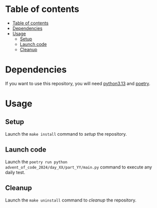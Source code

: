 # Table of contents
- [Table of contents](#table-of-contents)
- [Dependencies](#dependencies)
- [Usage](#usage)
  - [Setup](#setup)
  - [Launch code](#launch-code)
  - [Cleanup](#cleanup)

# Dependencies
If you want to use this repository, you will need [python3.13](https://www.python.org/downloads/release/python-3130/) and [poetry](https://python-poetry.org/).

# Usage

## Setup
Launch the `make install` command to *setup* the repository.

## Launch code
Launch the `poetry run python advent_of_code_2024/day_XX/part_YY/main.py` command to execute any daily test.

## Cleanup
Launch the `make uninstall` command to *cleanup* the repository.
